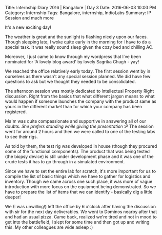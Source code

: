 Title: Internship Diary 2016 | Bangalore | Day 3
Date: 2016-06-03 10:00 PM
Category: Internship
Tags: Bangalore, internship, IndioLabs
Summary: IP Session and much more

It's a new exciting day!

The weather is great and the sunlight is flashing nicely upon our faces. Though sleeping late, I woke quite early in the morning for I have to do a special task. It was really sound sleep given the cozy bed and chilling AC. 

Moreover, I just came to know through my wordpress that I've been nominated for 'A lovely blog award' by lovely Sagrika Chugh - yay!

We reached the office relatively early today. The first session went by in ourselves as there wasn't any special session planned. We did have few questions to ask but we thought they needed to be consolidated.

The afternoon session was mostly dedicated to Intellectual Property Right discussion. Right from the basics that what different jargon means to what would happen if someone launches the company with the product same as yours in the different market than for which your company has been registered. 

Ma'm was quite compassionate and supportive in answering all of our doubts. <i> She prefers standing while giving the presentation :P </i> The session went for around 2 hours and then we were called to one of the testing labs to see their rigs.

As told by them, the test rig was developed in house (though they procured some of the functional components). The product that was being tested (the biopsy device) is still under development phase and it was one of the crude tests it has to go through in a simulated environment.

Since we have to set the entire lab for scratch, it's more important for us to compile the list of basic things which we have to gather for logistics and inventory. Though we came across one such place, it was more of vague introduction with more focus on the equipment being demonstrated. So we have to prepare the list of items that we can identify - basically dig a little deeper!

We (I was unwilling!) left the office by 6 o'clock after having the discussion with sir for the next day deliverables. We went to Dominos nearby after that and had an usual pizza. Came back, realized we're tired and not in mood to get into the battlefield, I slept for some time and then got up and writing this. My other colleagues are wide asleep :)